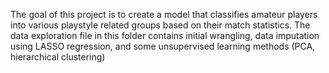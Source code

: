 The goal of this project is to create a model that classifies amateur players into various playstyle related groups based on their match statistics. The data exploration file in this folder contains initial wrangling, data imputation using LASSO regression, and some unsupervised learning methods (PCA, hierarchical clustering)
